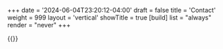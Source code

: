 +++
date = '2024-06-04T23:20:12-04:00'
draft = false
title = 'Contact'
weight = 999
layout = 'vertical'
showTitle = true
[build]
    list = "always"
    render = "never"
+++

{{<contactForm>}}